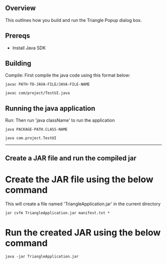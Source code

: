 ## Overview

This outlines how you build and run the Triangle Popup dialog box.

## Prereqs

- Install Java SDK

## Building

Compile: First compile the java code using this format below:

    javac PATH-TO-JAVA-FILE/JAVA-FILE-NAME

    javac com/project/TestUI.java

## Running the java application

Run: Then run 'java className' to run the application

    java PACKAGE-PATH.CLASS-NAME

    java com.project.TestUI


---

## Create a JAR file and run the compiled jar 

# Create the JAR file using the below command
This will create a file named 'TriangleApplication.jar' in the current directory


    jar cvfm TriangleApplication.jar manifest.txt *

# Run the created JAR using the below command


    java -jar TriangleApplication.jar



